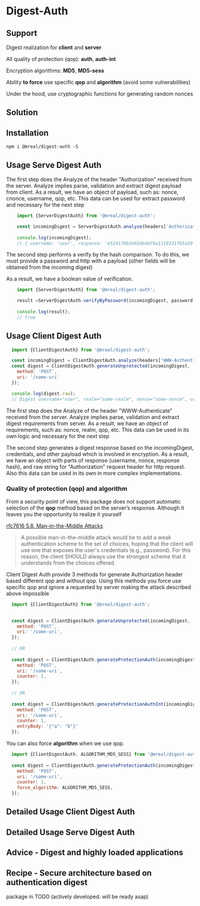 # Digest-Auth

## Support

 Digest realization for **client** and **server**

 All quality of protection (qop): **auth**, **auth-int**
 
 Encryption algorithms: **MD5**, **MD5-sess**
 
 Ability **to force** use specific **qop** and **algorithm** (avoid some vulnerabilities) 
 
 Under the hood, use cryptographic functions for generating random nonces

## Solution

## Installation

`npm i @mreal/digest-auth -S`

## Usage Serve Digest Auth


The first step does the Analyze of the header "Authorization" received from the server. 
Analyze implies parse, validation and extract digest payload from client.
As a result, we have an object of payload, such as: nonce, cnonce, username, qop, etc.
This data can be used for extract password and necessary for the next step

```javascript
    import {ServerDigestAuth} from '@mreal/digest-auth';

    const incomingDigest = ServerDigestAuth.analyze(headers['Authorization'], false);
    
    console.log(incomingDigest); 
    // { username: 'user', response: 'e524170b3e02dedaf6a1110131fb5a50', nonce: 'd8483aa2fe3f31fe8b9497ed63e4899f3e352d980f7c56f0', cnonce: '2ea ...
```

The second step performs a verify by the hash comparison. To do this, we must provide a password and http with a payload (other fields will be obtained from the incoming digest)

As a result, we have a boolean value of verification.


```javascript
    import {ServerDigestAuth} from '@mreal/digest-auth';

    result =ServerDigestAuth.verifyByPassword(incomingDigest, password, { method: 'POST', uri: '/some-uri' })
    
    console.log(result);
    // true
```

## Usage Client Digest Auth

```javascript
  import {ClientDigestAuth} from '@mreal/digest-auth';

  const incomingDigest = ClientDigestAuth.analyze(headers['WWW-Authenticate']);
  const digest = ClientDigestAuth.generateUnprotected(incomingDigest, 'user', 'password', {
    method: 'POST',
    uri: '/some-uri'
  });

  console.log(digest.raw);
  // Digest username="user", realm="some-realm", nonce="some-nonce", uri="/some-uri", algorithm="MD5", response="48388ab4ca0c46a73e4d2f23ccc7632e"
```

The first step does the Analyze of the header "WWW-Authenticate" received from the server. 
Analyze implies parse, validation and extract digest requirements from server.
As a result, we have an object of requirements, such as: nonce, realm, qop, etc.
This data can be used in its own logic and necessary for the next step


The second step generates a digest response based on the incomingDigest, credentials, and other payload which is involved in encryption.
As a result, we have an object with parts of response (username, nonce, response hash), and raw string for "Authorization" request header for http request.
Also this data can be used in its own in more complex implementations.

### Quality of protection (qop) and algorithm

From a security point of view, this package does not support automatic selection of the **qop** method based on the server’s response. Although it leaves you the opportunity to realize it yourself

[rfc7616 5.8. Man-in-the-Middle Attacks](https://tools.ietf.org/html/rfc7616) 

>   A possible man-in-the-middle attack would be to add a weak
   authentication scheme to the set of choices, hoping that the client
   will use one that exposes the user's credentials (e.g., password).
   For this reason, the client SHOULD always use the strongest scheme
   that it understands from the choices offered.
   
   
Client Digest Auth provide 3 methods for generate Authorization header based different qop and without qop. Using this methods you force use specific qop and ignore a requested by server making the attack described above impossible  

```javascript
  import {ClientDigestAuth} from '@mreal/digest-auth';

  
  const digest = ClientDigestAuth.generateUnprotected(incomingDigest, 'user', 'password', {
    method: 'POST',
    uri: '/some-uri',
  });
  
  // OR
  
  const digest = ClientDigestAuth.generateProtectionAuth(incomingDigest, 'user', 'password', {
    method: 'POST',
    uri: '/some-uri',
    counter: 1,
  });
  
  // OR
  
  const digest = ClientDigestAuth.generateProtectionAuthInt(incomingDigest, 'user', 'password', {
    method: 'POST',
    uri: '/some-uri',
    counter: 1,
    entryBody: '{"a": "b"}'
  });
```

You can also force **algorithm** when we use qop.

```javascript
  import {ClientDigestAuth, ALGORITHM_MD5_SESS} from '@mreal/digest-auth';
  
  const digest = ClientDigestAuth.generateProtectionAuth(incomingDigest, 'user', 'password', {
    method: 'POST',
    uri: '/some-uri',
    counter: 1,
    force_algorithm: ALGORITHM_MD5_SESS,
  });
```



## Detailed Usage Client Digest Auth

## Detailed Usage Serve Digest Auth

## Advice - Digest and highly loaded applications

## Recipe - Secure architecture based on authentication digest

package in TODO (actively developed. will be ready asap)
